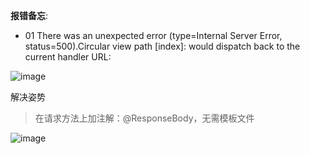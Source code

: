 **报错备忘**:
- 01 There was an unexpected error (type=Internal Server Error, status=500).Circular view path [index]: would dispatch back to the current handler URL:

![image](https://user-images.githubusercontent.com/55024146/141726007-667be23a-a506-4ef5-91cb-c20eede21173.png)

解决姿势
> 在请求方法上加注解：@ResponseBody，无需模板文件

![image](https://user-images.githubusercontent.com/55024146/141726316-efae5b21-9b5f-41f9-9797-9c2ab6e61bdf.png)

